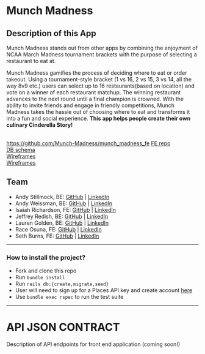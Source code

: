 # Munch Madness 

## Description of this App

Munch Madness stands out from other apps by combining the enjoyment of NCAA March Madness tournament brackets with the purpose of selecting a restaurant to eat at.

Munch Madness gamifies the process of deciding where to eat or order takeout. Using a tournament-style bracket (1 vs 16, 2 vs 15, 3 vs 14, all the way 8v9 etc.) users can select up to 16 restaurants(based on location) and vote on a winner of each restaurant matchup. The winning restaurant advances to the next round until a final champion is crowned. With the ability to invite friends and engage in friendly competitions, Munch Madness takes the hassle out of choosing where to eat and transforms it into a fun and social experience. <b>This app helps people create their own culinary Cinderella Story!</b>
<br><br>

https://github.com/Munch-Madness/munch_madness_fe
[FE repo](https://github.com/Munch-Madness/munch_madness_fe) <br>
[DB schema](https://dbdesigner.page.link/UGcXsAniT1vJ812M6) <br>
[Wireframes](https://excalidraw.com/#room=0a8c57ccd8f323dba626,Nt3xSlQIHFl0G-KbKim0QA) <br>
[Wireframes](https://www.canva.com/design/DAFsSBRgGTE/gNAdr2pdnqz-cZFXEYKXsw/edit) 

<h2> Team </h2>

 - Andy Stillmock, BE: [GitHub](https://github.com/AStilmock) | [LinkedIn](https://www.linkedin.com/in/andrew-stilmock-9ba598270/) <br>
 - Andy Weissman, BE: [GitHub](https://github.com/andyweissman6) | [LinkedIn](https://www.linkedin.com/in/andy-weissman/)<br>
 - Isaiah Richardson, FE: [GitHub](https://github.com/CapCinematic) | [LinkedIn](https://www.linkedin.com/in/isaiah-cap-richardson/)<br>
 - Jeffrey Redish, BE: [GitHub](https://github.com/Jredish11) | [LinkedIn](https://www.linkedin.com/in/jredish/)<br>
 - Lauren Golden, BE: [GitHub](https://github.com/goldenll) | [LinkedIn](https://www.linkedin.com/in/goldenll/)<br>
 - Race Osuna, FE: [GitHub](https://github.com/RaceOsuna) | [LinkedIn](https://www.linkedin.com/in/raceosuna/)<br>
 - Seth Burns, FE: [GitHub](https://github.com/SethBurns) | [LinkedIn](https://www.linkedin.com/in/seth-burns-aa339bba/)

 ---

  <h3> How to install the project?</h3>

- Fork and clone this repo
- Run `bundle install`
- Run `rails db:{create,migrate,seed}`
- User will need to sign up for a Places API key and create account [here](https://developers.google.com/maps/documentation/places/web-service/overview)
- Use `bundle exec rspec` to run the test suite

---

# API JSON CONTRACT

Description of API endpoints for front end application (coming soon!)
